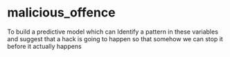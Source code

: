 # malicious_offence
To build a predictive model which can Identify a pattern in 
these variables and suggest that a hack is going to happen
so that somehow we can stop it before it actually happens

